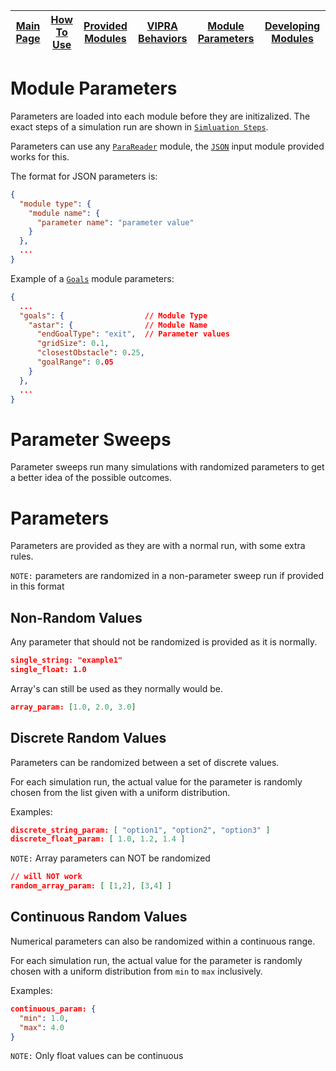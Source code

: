 | [Main Page](../../docs.md) | [How To Use](usage.md) | [Provided Modules](base_modules.md) | [VIPRA Behaviors](behaviors/behaviors.md) | [Module Parameters](parameters.md) | [Developing Modules](../developers/overview.md) |
| --- | --- | --- | --- | --- | --- |


# Module Parameters

Parameters are loaded into each module before they are initizalized. The exact steps of a simulation run are shown in [`Simluation Steps`](sim_overview.md).

Parameters can use any [`ParaReader`](modules/input.md) module, the [`JSON`](base_modules.md) input module provided works for this.

The format for JSON parameters is:
```JSON
{
  "module type": {
    "module name": {
      "parameter name": "parameter value"
    }
  },
  ...
}
```

Example of a [`Goals`](modules/goals.md) module parameters:
```JSON
{
  ...
  "goals": {                  // Module Type
    "astar": {                // Module Name
      "endGoalType": "exit",  // Parameter values
      "gridSize": 0.1,
      "closestObstacle": 0.25,
      "goalRange": 0.05
    }
  },
  ...
}
```

# Parameter Sweeps

Parameter sweeps run many simulations with randomized parameters to get a better idea of the possible outcomes.

# Parameters

Parameters are provided as they are with a normal run, with some extra rules.

`NOTE:` parameters are randomized in a non-parameter sweep run if provided in this format

## Non-Random Values

Any parameter that should not be randomized is provided as it is normally.

```JSON
single_string: "example1"
single_float: 1.0
```

Array's can still be used as they normally would be.

```JSON
array_param: [1.0, 2.0, 3.0]
```

## Discrete Random Values

Parameters can be randomized between a set of discrete values.

For each simulation run, the actual value for the parameter is randomly chosen from the list given with a uniform distribution.

Examples:
```JSON
discrete_string_param: [ "option1", "option2", "option3" ]
discrete_float_param: [ 1.0, 1.2, 1.4 ]
```

`NOTE:` Array parameters can NOT be randomized

```JSON
// will NOT work
random_array_param: [ [1,2], [3,4] ]
```

## Continuous Random Values

Numerical parameters can also be randomized within a continuous range.

For each simulation run, the actual value for the parameter is randomly chosen with a uniform distribution from `min` to `max` inclusively.

Examples:
```JSON
continuous_param: {
  "min": 1.0,
  "max": 4.0
}
```

`NOTE:` Only float values can be continuous